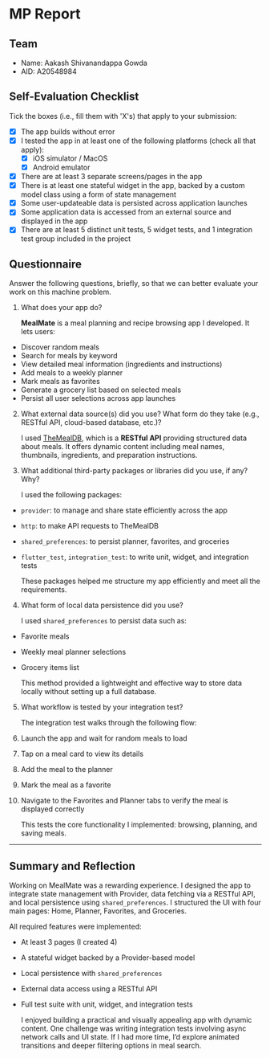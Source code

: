 # MP Report

## Team

- Name: Aakash Shivanandappa Gowda
- AID: A20548984

## Self-Evaluation Checklist

Tick the boxes (i.e., fill them with 'X's) that apply to your submission:

- [X] The app builds without error
- [X] I tested the app in at least one of the following platforms (check all
      that apply):
  - [X] iOS simulator / MacOS
  - [X] Android emulator
- [X] There are at least 3 separate screens/pages in the app
- [X] There is at least one stateful widget in the app, backed by a custom model
      class using a form of state management
- [X] Some user-updateable data is persisted across application launches
- [X] Some application data is accessed from an external source and displayed in
      the app
- [X] There are at least 5 distinct unit tests, 5 widget tests, and 1
      integration test group included in the project

## Questionnaire

Answer the following questions, briefly, so that we can better evaluate your
work on this machine problem.

1. What does your app do?

   **MealMate** is a meal planning and recipe browsing app I developed. It lets users:
- Discover random meals
- Search for meals by keyword
- View detailed meal information (ingredients and instructions)
- Add meals to a weekly planner
- Mark meals as favorites
- Generate a grocery list based on selected meals
- Persist all user selections across app launches

2. What external data source(s) did you use? What form do they take (e.g.,
   RESTful API, cloud-based database, etc.)?

   I used [TheMealDB](https://www.themealdb.com/), which is a **RESTful API** providing structured data about meals. It offers dynamic content including meal names, thumbnails, ingredients, and preparation instructions.

3. What additional third-party packages or libraries did you use, if any? Why?

   I used the following packages:
- `provider`: to manage and share state efficiently across the app
- `http`: to make API requests to TheMealDB
- `shared_preferences`: to persist planner, favorites, and groceries
- `flutter_test`, `integration_test`: to write unit, widget, and integration tests

   These packages helped me structure my app efficiently and meet all the requirements.

4. What form of local data persistence did you use?

   I used `shared_preferences` to persist data such as:
- Favorite meals
- Weekly meal planner selections
- Grocery items list

   This method provided a lightweight and effective way to store data locally without setting up a full database.

5. What workflow is tested by your integration test?

   The integration test walks through the following flow:
1. Launch the app and wait for random meals to load
2. Tap on a meal card to view its details
3. Add the meal to the planner
4. Mark the meal as a favorite
5. Navigate to the Favorites and Planner tabs to verify the meal is displayed correctly

   This tests the core functionality I implemented: browsing, planning, and saving meals.
---
## Summary and Reflection

   Working on MealMate was a rewarding experience. I designed the app to integrate state management with Provider, data fetching via a RESTful API, and local persistence using `shared_preferences`. I structured the UI with four main pages: Home, Planner, Favorites, and Groceries.

   All required features were implemented:
- At least 3 pages (I created 4)
- A stateful widget backed by a Provider-based model
- Local persistence with `shared_preferences`
- External data access using a RESTful API
- Full test suite with unit, widget, and integration tests

   I enjoyed building a practical and visually appealing app with dynamic content. One challenge was writing integration tests involving async network calls and UI state. If I had more time, I’d explore animated transitions and deeper filtering options in meal search.

